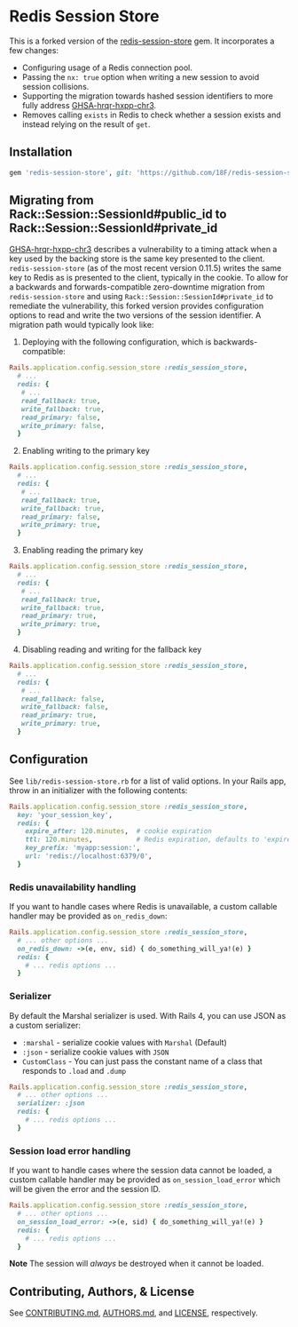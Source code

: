 # Redis Session Store

This is a forked version of the [redis-session-store](https://github.com/roidrage/redis-session-store) gem. It incorporates a few changes:

* Configuring usage of a Redis connection pool.
* Passing the `nx: true` option when writing a new session to avoid session collisions.
* Supporting the migration towards hashed session identifiers to more fully address [GHSA-hrqr-hxpp-chr3](https://github.com/advisories/GHSA-hrqr-hxpp-chr3).
* Removes calling `exists` in Redis to check whether a session exists and instead relying on the result of `get`.

## Installation

``` ruby
gem 'redis-session-store', git: 'https://github.com/18F/redis-session-store.git', tag: 'v1.0.1-18f'
```

## Migrating from Rack::Session::SessionId#public_id to Rack::Session::SessionId#private_id

[GHSA-hrqr-hxpp-chr3](https://github.com/advisories/GHSA-hrqr-hxpp-chr3) describes a vulnerability to a timing attack when a key used by the backing store is the same key presented to the client. `redis-session-store` (as of the most recent version 0.11.5) writes the same key to Redis as is presented to the client, typically in the cookie. To allow for a backwards and forwards-compatible zero-downtime migration from `redis-session-store` and using `Rack::Session::SessionId#private_id` to remediate the vulnerability, this forked version provides configuration options to read and write the two versions of the session identifier. A migration path would typically look like:

1. Deploying with the following configuration, which is backwards-compatible:

```ruby
Rails.application.config.session_store :redis_session_store,
  # ...
  redis: {
   # ...
   read_fallback: true,
   write_fallback: true,
   read_primary: false,
   write_primary: false,
  }
```

2. Enabling writing to the primary key

```ruby
Rails.application.config.session_store :redis_session_store,
  # ...
  redis: {
   # ...
   read_fallback: true,
   write_fallback: true,
   read_primary: false,
   write_primary: true,
  }
```

3. Enabling reading the primary key

```ruby
Rails.application.config.session_store :redis_session_store,
  # ...
  redis: {
   # ...
   read_fallback: true,
   write_fallback: true,
   read_primary: true,
   write_primary: true,
  }
```

4. Disabling reading and writing for the fallback key

```ruby
Rails.application.config.session_store :redis_session_store,
  # ...
  redis: {
   # ...
   read_fallback: false,
   write_fallback: false,
   read_primary: true,
   write_primary: true,
  }
```

## Configuration

See `lib/redis-session-store.rb` for a list of valid options.
In your Rails app, throw in an initializer with the following contents:

``` ruby
Rails.application.config.session_store :redis_session_store,
  key: 'your_session_key',
  redis: {
    expire_after: 120.minutes,  # cookie expiration
    ttl: 120.minutes,           # Redis expiration, defaults to 'expire_after'
    key_prefix: 'myapp:session:',
    url: 'redis://localhost:6379/0',
  }
```

### Redis unavailability handling

If you want to handle cases where Redis is unavailable, a custom
callable handler may be provided as `on_redis_down`:

``` ruby
Rails.application.config.session_store :redis_session_store,
  # ... other options ...
  on_redis_down: ->(e, env, sid) { do_something_will_ya!(e) }
  redis: {
    # ... redis options ...
  }
```

### Serializer

By default the Marshal serializer is used. With Rails 4, you can use JSON as a
custom serializer:

* `:marshal` - serialize cookie values with `Marshal` (Default)
* `:json` - serialize cookie values with `JSON`
* `CustomClass` - You can just pass the constant name of a class that responds to `.load` and `.dump`

``` ruby
Rails.application.config.session_store :redis_session_store,
  # ... other options ...
  serializer: :json
  redis: {
    # ... redis options ...
  }
```

### Session load error handling

If you want to handle cases where the session data cannot be loaded, a
custom callable handler may be provided as `on_session_load_error` which
will be given the error and the session ID.

``` ruby
Rails.application.config.session_store :redis_session_store,
  # ... other options ...
  on_session_load_error: ->(e, sid) { do_something_will_ya!(e) }
  redis: {
    # ... redis options ...
  }
```

**Note** The session will *always* be destroyed when it cannot be loaded.

## Contributing, Authors, & License

See [CONTRIBUTING.md](CONTRIBUTING.md), [AUTHORS.md](AUTHORS.md), and
[LICENSE](LICENSE), respectively.
